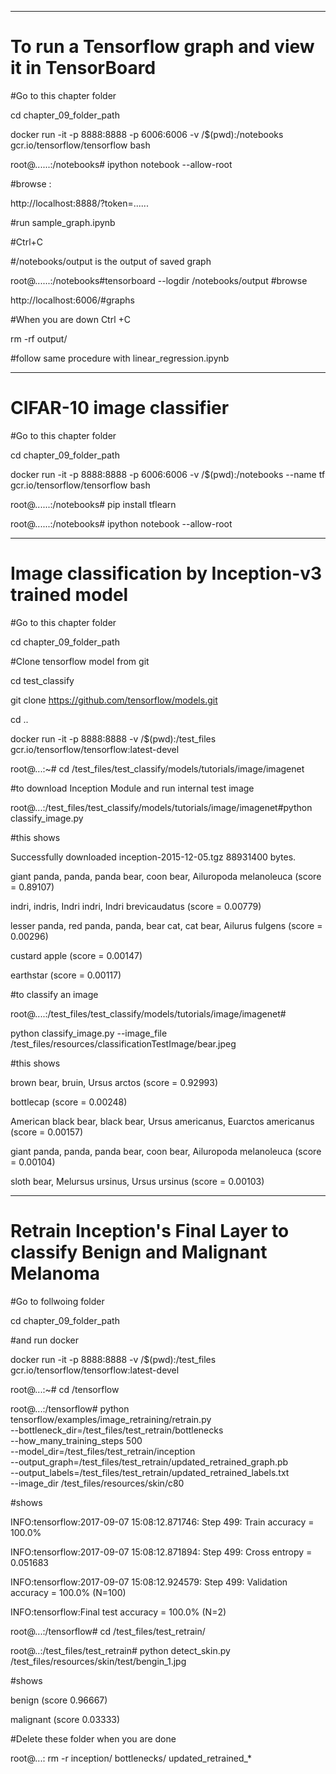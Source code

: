 

******************************************

# To run a Tensorflow graph and view it in TensorBoard

#Go to this chapter folder

cd chapter_09_folder_path

docker run -it   -p 8888:8888 -p 6006:6006  -v /$(pwd):/notebooks   gcr.io/tensorflow/tensorflow bash

root@......:/notebooks# ipython notebook  --allow-root

#browse :

http://localhost:8888/?token=......

#run sample_graph.ipynb

#Ctrl+C

#/notebooks/output is the output of saved graph

root@......:/notebooks#tensorboard --logdir /notebooks/output
#browse

http://localhost:6006/#graphs

#When you are down Ctrl +C

 rm -rf output/

#follow same procedure with linear_regression.ipynb

********************************
# CIFAR-10 image classifier

#Go to this chapter folder

cd chapter_09_folder_path

docker run -it -p 8888:8888 -p 6006:6006 -v /$(pwd):/notebooks --name tf gcr.io/tensorflow/tensorflow bash

root@......:/notebooks#  pip install tflearn

root@......:/notebooks# ipython notebook  --allow-root





************************************

# Image classification by Inception-v3  trained model

#Go to this chapter folder

cd chapter_09_folder_path

#Clone tensorflow model from git

cd test_classify

git clone https://github.com/tensorflow/models.git

cd ..

docker run -it -p 8888:8888  -v /$(pwd):/test_files    gcr.io/tensorflow/tensorflow:latest-devel

root@...:~# cd /test_files/test_classify/models/tutorials/image/imagenet


#to download Inception Module and run internal test image

root@...:/test_files/test_classify/models/tutorials/image/imagenet#python classify_image.py

#this shows

Successfully downloaded inception-2015-12-05.tgz 88931400 bytes.

giant panda, panda, panda bear, coon bear, Ailuropoda melanoleuca (score = 0.89107)

indri, indris, Indri indri, Indri brevicaudatus (score = 0.00779)

lesser panda, red panda, panda, bear cat, cat bear, Ailurus fulgens (score = 0.00296)

custard apple (score = 0.00147)

earthstar (score = 0.00117)


#to classify an image

root@....:/test_files/test_classify/models/tutorials/image/imagenet#

python classify_image.py --image_file /test_files/resources/classificationTestImage/bear.jpeg

#this shows

brown bear, bruin, Ursus arctos (score = 0.92993)

bottlecap (score = 0.00248)

American black bear, black bear, Ursus americanus, Euarctos americanus (score = 0.00157)

giant panda, panda, panda bear, coon bear, Ailuropoda melanoleuca (score = 0.00104)

sloth bear, Melursus ursinus, Ursus ursinus (score = 0.00103)

*********************************************************************
# Retrain Inception's Final Layer to classify Benign and Malignant Melanoma

#Go to follwoing folder

cd chapter_09_folder_path

#and run docker

docker run -it -p 8888:8888  -v /$(pwd):/test_files    gcr.io/tensorflow/tensorflow:latest-devel

root@...:~# cd /tensorflow

root@...:/tensorflow# python tensorflow/examples/image_retraining/retrain.py \
--bottleneck_dir=/test_files/test_retrain/bottlenecks \
--how_many_training_steps 500 \
--model_dir=/test_files/test_retrain/inception \
--output_graph=/test_files/test_retrain/updated_retrained_graph.pb \
--output_labels=/test_files/test_retrain/updated_retrained_labels.txt \
--image_dir /test_files/resources/skin/c80

#shows

INFO:tensorflow:2017-09-07 15:08:12.871746: Step 499: Train accuracy = 100.0%

INFO:tensorflow:2017-09-07 15:08:12.871894: Step 499: Cross entropy = 0.051683

INFO:tensorflow:2017-09-07 15:08:12.924579: Step 499: Validation accuracy = 100.0% (N=100)

INFO:tensorflow:Final test accuracy = 100.0% (N=2)

root@...:/tensorflow# cd /test_files/test_retrain/

root@..:/test_files/test_retrain#  python detect_skin.py  /test_files/resources/skin/test/bengin_1.jpg

#shows

benign (score 0.96667)

malignant (score 0.03333)




#Delete these folder when you are done

root@...: rm -r  inception/  bottlenecks/ updated_retrained_*





